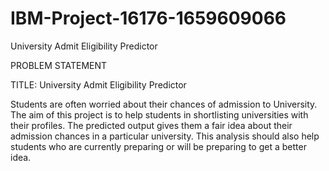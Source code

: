 # IBM-Project-16176-1659609066
University Admit Eligibility Predictor

PROBLEM STATEMENT

TITLE: University Admit Eligibility Predictor

Students are often worried about their chances of admission to University. 
The aim of this project is to help students in shortlisting universities with their profiles. 
The predicted output gives them a fair idea about their admission chances in a particular university. 
This analysis should also help students who are currently preparing or will be preparing to get a better idea.
